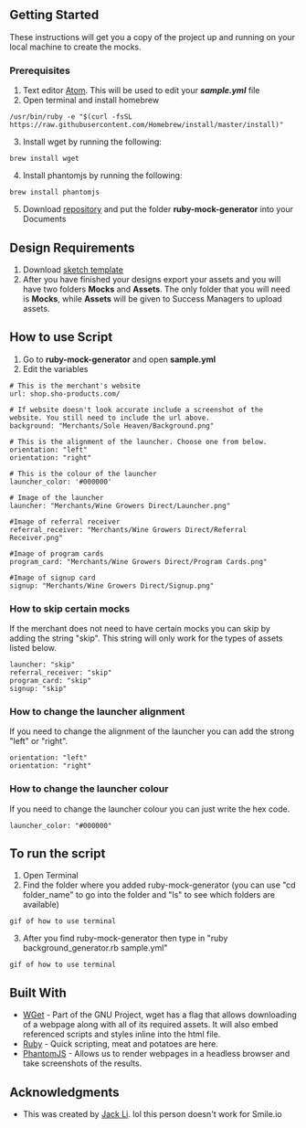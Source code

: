 ## Getting Started

These instructions will get you a copy of the project up and running on your local machine to create the mocks.

### Prerequisites

1. Text editor [Atom](https://atom.io/). This will be used to edit your ***sample.yml*** file
2. Open terminal and install homebrew
  ```
  /usr/bin/ruby -e "$(curl -fsSL https://raw.githubusercontent.com/Homebrew/install/master/install)"
  ```
3. Install wget by running the following:
  ```
  brew install wget
  ```
4. Install phantomjs by running the following:
  ```
  brew install phantomjs
  ```
5. Download [repository](https://github.com/smile-io/smile-mock-image-generator) and put the folder **ruby-mock-generator** into your Documents

## Design Requirements

1. Download [sketch template](https://www.dropbox.com/s/g6u1c7wafzpcpne/Script%20Template.sketch?dl=0)
2. After you have finished your designs export your assets and you will have two folders **Mocks** and **Assets**. The only folder that you will need is **Mocks**, while **Assets** will be given to Success Managers to upload assets.
<!-- This [sketch file](www.smile.io) has been formatted with the correct asset names, so use this as the base. Just click export in sketch and you will have a folder with the name "Mocks" and "Assets". -->

<!-- The design assets that is required to run this script and the required naming conventions:

| Type of asset          | File Name         | Notes                                         |
| ---------------------- |:-----------------:|:---------------------------------------------:|
| launcher               | Launcher.png      |                                               |
| referral receiver card | Program Cards.png |                                               |
| sign up card           | Signup.png        |                                               |
| background             | Background.png    | Use only if url doesn't pull assets correctly | -->

<!-- ### Notes: Details on what is required for Background.png

If the script can't pull the website properly please manually screenshot the website in the ratio 1902px x 1080px. Please name the file "Background.png"

```
Gif of how to screenshot on chrome
``` -->

## How to use Script

1. Go to **ruby-mock-generator** and open **sample.yml**
2. Edit the variables

```
# This is the merchant's website
url: shop.sho-products.com/

# If website doesn't look accurate include a screenshot of the website. You still need to include the url above.
background: "Merchants/Sole Heaven/Background.png"

# This is the alignment of the launcher. Choose one from below.
orientation: "left"
orientation: "right"

# This is the colour of the launcher
launcher_color: '#000000'

# Image of the launcher
launcher: "Merchants/Wine Growers Direct/Launcher.png"

#Image of referral receiver
referral_receiver: "Merchants/Wine Growers Direct/Referral Receiver.png"

#Image of program cards
program_card: "Merchants/Wine Growers Direct/Program Cards.png"

#Image of signup card
signup: "Merchants/Wine Growers Direct/Signup.png"
```

### How to skip certain mocks

If the merchant does not need to have certain mocks you can skip by adding the string "skip". This string will only work for the types of assets listed below.

```
launcher: "skip"
referral_receiver: "skip"
program_card: "skip"
signup: "skip"
```

### How to change the launcher alignment

If you need to change the alignment of the launcher you can add the strong "left" or "right".

```
orientation: "left"
orientation: "right"
```

### How to change the launcher colour

If you need to change the launcher colour you can just write the hex code.

```
launcher_color: "#000000"
```

## To run the script

1. Open Terminal
2. Find the folder where you added ruby-mock-generator (you can use "cd folder_name" to go into the folder and "ls" to see which folders are available)
```
gif of how to use terminal
```
3. After you find ruby-mock-generator then type in "ruby background_generator.rb sample.yml"
```
gif of how to use terminal
```

## Built With


* [WGet](https://www.gnu.org/software/wget/) - Part of the GNU Project, wget has a flag that allows downloading of a webpage along with all of its required assets. It will also embed referenced scripts and styles inline into the html file.
* [Ruby](https://www.ruby-lang.org/en/) - Quick scripting, meat and potatoes are here.
* [PhantomJS](http://phantomjs.org/) - Allows us to render webpages in a headless browser and take screenshots of the results.

## Acknowledgments

* This was created by [Jack Li](https://github.com/jacktli). lol this person doesn't work for Smile.io
